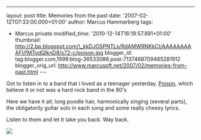 ---
layout: post
title: Memories from the past
date: '2007-02-12T07:33:00.000+01:00'
author: Marcus Hammarberg
tags:
  - Marcus private
modified_time: '2010-12-14T16:19:57.891+01:00'
thumbnail: http://2.bp.blogspot.com/\_kkDJOSPNTLs/RdAMWRNKkCI/AAAAAAAAAFI/fMTodQlknD8/s72-c/poison.jpg
blogger_id: tag:blogger.com,1999:blog-36533086.post-7137468709465281912
blogger_orig_url: http://www.marcusoft.net/2007/02/memories-from-past.html ---

<div>

Got to listen in to a band that i loved as a teenager yesterday.
[Poison](http://www.poisonweb.com/thepoisonwebhtml/poison_web_all.html),
which believe it or not was a hard rock band in the 80's

</div>





<div>

Here we have it all; long poodle hair, harmonically singing (several
parts), the obligatorily guitar solo in each song and some really cheesy
lyrics.

</div>





<div>

Listen to them and let it take you back. Way back.

</div>



[<img
src="http://2.bp.blogspot.com/_kkDJOSPNTLs/RdAMWRNKkCI/AAAAAAAAAFI/fMTodQlknD8/s320/poison.jpg"
id="BLOGGER_PHOTO_ID_5030534360488120354" style="CURSOR: hand"
data-border="0" />](http://2.bp.blogspot.com/_kkDJOSPNTLs/RdAMWRNKkCI/AAAAAAAAAFI/fMTodQlknD8/s1600-h/poison.jpg)
